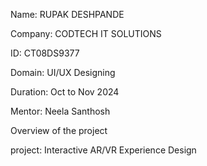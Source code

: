 Name: RUPAK DESHPANDE


Company: CODTECH IT SOLUTIONS


ID: CT08DS9377


Domain: UI/UX Designing


Duration: Oct to Nov 2024


Mentor: Neela Santhosh

Overview of the project 


project: Interactive AR/VR Experience Design

